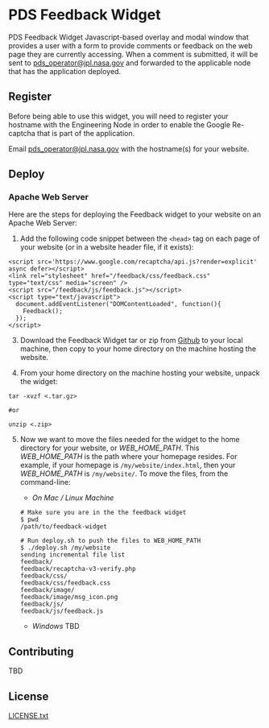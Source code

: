 # PDS Feedback Widget

PDS Feedback Widget Javascript-based overlay and modal window that provides a user with a form to provide comments or feedback on the web page they are currently accessing. When a comment is submitted, it will be sent to pds_operator@jpl.nasa.gov and forwarded to the applicable node that has the application deployed.


## Register

Before being able to use this widget, you will need to register your hostname with the Engineering Node in order to enable the Google Re-captcha that is part of the application.

Email pds_operator@jpl.nasa.gov with the hostname(s) for your website.


## Deploy 

### Apache Web Server

Here are the steps for deploying the Feedback widget to your website on an Apache Web Server:

1. Add the following code snippet between the `<head>` tag on each page of your website (or in a website header file, if it exists):
```
<script src='https://www.google.com/recaptcha/api.js?render=explicit' async defer></script>
<link rel="stylesheet" href="/feedback/css/feedback.css"  type="text/css" media="screen" />
<script src="/feedback/js/feedback.js"></script>
<script type="text/javascript">
  document.addEventListener("DOMContentLoaded", function(){
    Feedback();
  });
</script>
```

3. Download the Feedback Widget tar or zip from [Github](https://github.jpl.nasa.gov/PDSEN/feedback-widget/releases/latest) to your local machine, then copy to your home directory on the machine hosting the website.

4. From your home directory on the machine hosting your website, unpack the widget:
```
tar -xvzf <.tar.gz>

#or

unzip <.zip>
```

5. Now we want to move the files needed for the widget to the home directory for your website, or *WEB_HOME_PATH*. This *WEB_HOME_PATH* is the path where your homepage resides. For example, if your homepage is `/my/website/index.html`, then your *WEB_HOME_PATH* is `/my/website/`. To move the files, from the command-line:

   * *On Mac / Linux Machine*
   ```
   # Make sure you are in the the feedback widget
   $ pwd
   /path/to/feedback-widget

   # Run deploy.sh to push the files to WEB_HOME_PATH
   $ ./deploy.sh /my/website
   sending incremental file list
   feedback/
   feedback/recaptcha-v3-verify.php
   feedback/css/
   feedback/css/feedback.css
   feedback/image/
   feedback/image/msg_icon.png
   feedback/js/
   feedback/js/feedback.js   
   ```

   * *Windows*
   TBD

## Contributing
TBD

## License
[LICENSE.txt](LICENSE.txt)
